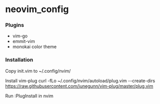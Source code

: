 # neovim_config

### Plugins
* vim-go
* emmit-vim
* monokai color theme


### Installation

Copy init.vim to ~/.config/nvim/

Install vim-plug
    curl -fLo ~/.config/nvim/autoload/plug.vim --create-dirs \
        https://raw.githubusercontent.com/junegunn/vim-plug/master/plug.vim

Run :PlugInstall in nvim
